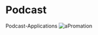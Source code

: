 # Podcast
Podcast-Applications
![aPromation](https://github.com/senaslanugur/Podcast/blob/main/Promation.jpg?raw=true)

